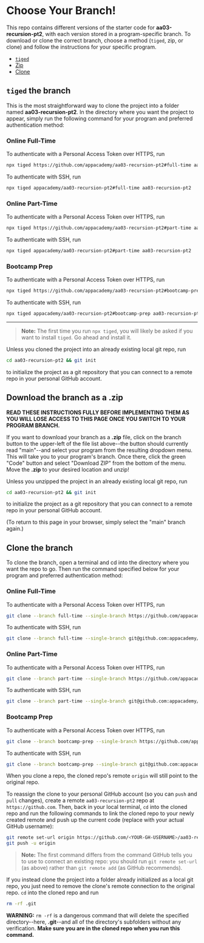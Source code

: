 # Choose Your Branch!

This repo contains different versions of the starter code for **aa03-recursion-pt2**,
with each version stored in a program-specific branch. To download or clone the
correct branch, choose a method (`tiged`, zip, or clone) and follow the
instructions for your specific program.

* [`tiged`](#tiged-the-branch)
* [Zip](#download-the-branch-as-a-zip)
* [Clone](#clone-the-branch)

## `tiged` the branch

This is the most straightforward way to clone the project into a folder named
**aa03-recursion-pt2**. In the directory where you want the project to appear, simply
run the following command for your program and preferred authentication method:

### Online Full-Time

To authenticate with a Personal Access Token over HTTPS, run

```sh
npx tiged https://github.com/appacademy/aa03-recursion-pt2#full-time aa03-recursion-pt2
```

To authenticate with SSH, run

```sh
npx tiged appacademy/aa03-recursion-pt2#full-time aa03-recursion-pt2
```

### Online Part-Time

To authenticate with a Personal Access Token over HTTPS, run

```sh
npx tiged https://github.com/appacademy/aa03-recursion-pt2#part-time aa03-recursion-pt2
```

To authenticate with SSH, run

```sh
npx tiged appacademy/aa03-recursion-pt2#part-time aa03-recursion-pt2
```

### Bootcamp Prep

To authenticate with a Personal Access Token over HTTPS, run

```sh
npx tiged https://github.com/appacademy/aa03-recursion-pt2#bootcamp-prep aa03-recursion-pt2
```

To authenticate with SSH, run

```sh
npx tiged appacademy/aa03-recursion-pt2#bootcamp-prep aa03-recursion-pt2
```

-----

> **Note:** The first time you run `npx tiged`, you will likely be asked if you
> want to install `tiged`. Go ahead and install it.

Unless you cloned the project into an already existing local git repo, run

```sh
cd aa03-recursion-pt2 && git init
```

to initialize the project as a git repository that you can connect to a remote
repo in your personal GitHub account.

## Download the branch as a .zip

**READ THESE INSTRUCTIONS FULLY BEFORE IMPLEMENTING THEM AS YOU WILL LOSE ACCESS
TO THIS PAGE ONCE YOU SWITCH TO YOUR PROGRAM BRANCH.**

If you want to download your branch as a __.zip__ file, click on the branch
button to the upper-left of the file list above--the button should currently
read "main"--and select your program from the resulting dropdown menu. This will
take you to your program's branch. Once there, click the green "Code" button and
select "Download ZIP" from the bottom of the menu. Move the __.zip__ to your
desired location and unzip!

Unless you unzipped the project in an already existing local git repo, run

```sh
cd aa03-recursion-pt2 && git init
```

to initialize the project as a git repository that you can connect to a remote
repo in your personal GitHub account.

(To return to this page in your browser, simply select the "main" branch again.)

## Clone the branch

To clone the branch, open a terminal and cd into the directory where you want
the repo to go. Then run the command specified below for your program and
preferred authentication method:

### Online Full-Time

To authenticate with a Personal Access Token over HTTPS, run

```sh
git clone --branch full-time --single-branch https://github.com/appacademy/aa03-recursion-pt2.git
```

To authenticate with SSH, run

```sh
git clone --branch full-time --single-branch git@github.com:appacademy/aa03-recursion-pt2.git
```

### Online Part-Time

To authenticate with a Personal Access Token over HTTPS, run

```sh
git clone --branch part-time --single-branch https://github.com/appacademy/aa03-recursion-pt2.git
```

To authenticate with SSH, run

```sh
git clone --branch part-time --single-branch git@github.com:appacademy/aa03-recursion-pt2.git
```

### Bootcamp Prep

To authenticate with a Personal Access Token over HTTPS, run

```sh
git clone --branch bootcamp-prep --single-branch https://github.com/appacademy/aa03-recursion-pt2.git
```

To authenticate with SSH, run

```sh
git clone --branch bootcamp-prep --single-branch git@github.com:appacademy/aa03-recursion-pt2.git
```

When you clone a repo, the cloned repo's remote `origin` will still point to the
original repo.

To reassign the clone to your personal GitHub account (so you can `push` and
`pull` changes), create a remote `aa03-recursion-pt2` repo at `https://github.com`.
Then, back in your local terminal, `cd` into the cloned repo and run the
following commands to link the cloned repo to your newly created remote and push
up the current code (replace <YOUR-GH-USERNAME> with your actual GitHub username):

```sh
git remote set-url origin https://github.com/<YOUR-GH-USERNAME>/aa03-recursion-pt2
git push -u origin
```

 > **Note:** The first command differs from the command GitHub tells you to use
 > to connect an existing repo: you should run `git remote set-url` (as above)
 > rather than `git remote add` (as GitHub recommends).

 If you instead clone the project into a folder already initialized as a local
 git repo, you just need to remove the clone's remote connection to the original
 repo. `cd` into the cloned repo and run

 ```sh
 rm -rf .git
 ```

**WARNING:** `rm -rf` is a dangerous command that will delete the specified
directory--here, __.git__--and all of the directory's subfolders without any
verification. **Make sure you are in the cloned repo when you run this
command.**
